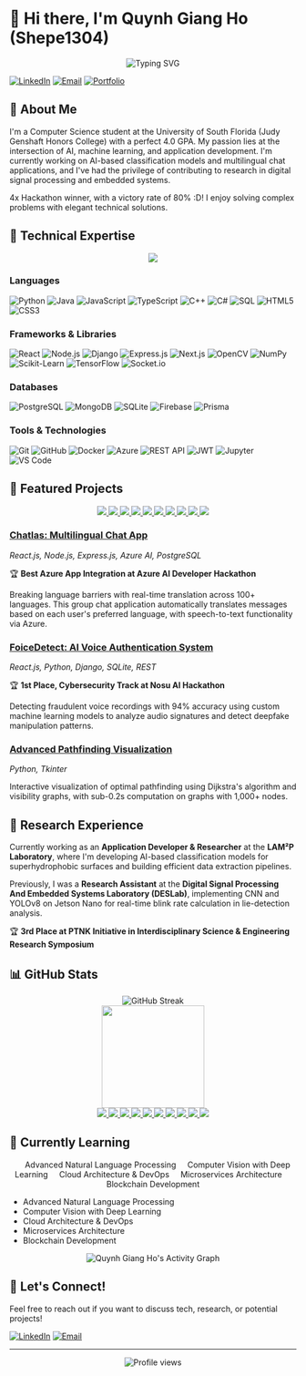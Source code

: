 # 👋 Hi there, I'm Quynh Giang Ho (Shepe1304)

<div align="center">
  <img src="https://readme-typing-svg.herokuapp.com?font=Fira+Code&weight=600&size=24&duration=3000&pause=1000&color=61DAFB&center=true&vCenter=true&random=false&width=500&lines=Computer+Science+Student;AI+%26+ML+Enthusiast;Application+Developer;Research+Assistant" alt="Typing SVG" />
</div>

[![LinkedIn](https://img.shields.io/badge/LinkedIn-0077B5?style=for-the-badge&logo=linkedin&logoColor=white)](https://www.linkedin.com/in/quynhgiangho/)
[![Email](https://img.shields.io/badge/Email-D14836?style=for-the-badge&logo=gmail&logoColor=white)](mailto:hqgiang1346@gmail.com)
[![Portfolio](https://img.shields.io/badge/Portfolio-000000?style=for-the-badge&logo=About.me&logoColor=white)](https://github.com/Shepe1304)

## 🚀 About Me

I'm a Computer Science student at the University of South Florida (Judy Genshaft Honors College) with a perfect 4.0 GPA. My passion lies at the intersection of AI, machine learning, and application development. I'm currently working on AI-based classification models and multilingual chat applications, and I've had the privilege of contributing to research in digital signal processing and embedded systems.

4x Hackathon winner, with a victory rate of 80% :D! I enjoy solving complex problems with elegant technical solutions.

## 🧠 Technical Expertise

<div align="center">
  <a href="https://skillicons.dev">
    <img src="https://skillicons.dev/icons?i=python,java,js,ts,cpp,cs,html,css,react,nodejs,django,express,nextjs,tensorflow,mongodb,postgres,firebase,git,docker,azure&perline=10" />
  </a>
</div>

### Languages
![Python](https://img.shields.io/badge/Python-FFD43B?style=for-the-badge&logo=python&logoColor=blue)
![Java](https://img.shields.io/badge/Java-ED8B00?style=for-the-badge&logo=openjdk&logoColor=white)
![JavaScript](https://img.shields.io/badge/JavaScript-323330?style=for-the-badge&logo=javascript&logoColor=F7DF1E)
![TypeScript](https://img.shields.io/badge/TypeScript-007ACC?style=for-the-badge&logo=typescript&logoColor=white)
![C++](https://img.shields.io/badge/C%2B%2B-00599C?style=for-the-badge&logo=c%2B%2B&logoColor=white)
![C#](https://img.shields.io/badge/C%23-239120?style=for-the-badge&logo=c-sharp&logoColor=white)
![SQL](https://img.shields.io/badge/SQL-4479A1?style=for-the-badge&logo=postgresql&logoColor=white)
![HTML5](https://img.shields.io/badge/HTML5-E34F26?style=for-the-badge&logo=html5&logoColor=white)
![CSS3](https://img.shields.io/badge/CSS3-1572B6?style=for-the-badge&logo=css3&logoColor=white)

### Frameworks & Libraries
![React](https://img.shields.io/badge/React-20232A?style=for-the-badge&logo=react&logoColor=61DAFB)
![Node.js](https://img.shields.io/badge/Node.js-339933?style=for-the-badge&logo=nodedotjs&logoColor=white)
![Django](https://img.shields.io/badge/Django-092E20?style=for-the-badge&logo=django&logoColor=green)
![Express.js](https://img.shields.io/badge/Express.js-000000?style=for-the-badge&logo=express&logoColor=white)
![Next.js](https://img.shields.io/badge/Next.js-000000?style=for-the-badge&logo=nextdotjs&logoColor=white)
![OpenCV](https://img.shields.io/badge/OpenCV-27338e?style=for-the-badge&logo=OpenCV&logoColor=white)
![NumPy](https://img.shields.io/badge/NumPy-013243?style=for-the-badge&logo=numpy&logoColor=white)
![Scikit-Learn](https://img.shields.io/badge/scikit_learn-F7931E?style=for-the-badge&logo=scikit-learn&logoColor=white)
![TensorFlow](https://img.shields.io/badge/TensorFlow-FF6F00?style=for-the-badge&logo=tensorflow&logoColor=white)
![Socket.io](https://img.shields.io/badge/Socket.io-010101?&style=for-the-badge&logo=Socket.io&logoColor=white)

### Databases
![PostgreSQL](https://img.shields.io/badge/PostgreSQL-316192?style=for-the-badge&logo=postgresql&logoColor=white)
![MongoDB](https://img.shields.io/badge/MongoDB-4EA94B?style=for-the-badge&logo=mongodb&logoColor=white)
![SQLite](https://img.shields.io/badge/SQLite-07405E?style=for-the-badge&logo=sqlite&logoColor=white)
![Firebase](https://img.shields.io/badge/Firebase-FFCA28?style=for-the-badge&logo=firebase&logoColor=black)
![Prisma](https://img.shields.io/badge/Prisma-3982CE?style=for-the-badge&logo=Prisma&logoColor=white)

### Tools & Technologies
![Git](https://img.shields.io/badge/Git-F05032?style=for-the-badge&logo=git&logoColor=white)
![GitHub](https://img.shields.io/badge/GitHub-100000?style=for-the-badge&logo=github&logoColor=white)
![Docker](https://img.shields.io/badge/Docker-2CA5E0?style=for-the-badge&logo=docker&logoColor=white)
![Azure](https://img.shields.io/badge/Azure-0078D4?style=for-the-badge&logo=microsoftazure&logoColor=white)
![REST API](https://img.shields.io/badge/REST_API-009688?style=for-the-badge&logo=fastapi&logoColor=white)
![JWT](https://img.shields.io/badge/JWT-000000?style=for-the-badge&logo=JSON%20web%20tokens&logoColor=white)
![Jupyter](https://img.shields.io/badge/Jupyter-F37626.svg?&style=for-the-badge&logo=Jupyter&logoColor=white)
![VS Code](https://img.shields.io/badge/VSCode-0078D4?style=for-the-badge&logo=visual%20studio%20code&logoColor=white)

## 🔭 Featured Projects

<div align="center">
  
  <!-- Your Top Projects -->
  <a href="https://github.com/Shepe1304/chatlas">
    <img src="https://github-readme-stats.vercel.app/api/pin/?username=Shepe1304&repo=chatlas&theme=tokyonight" />
  </a>
  
  <a href="https://github.com/Shepe1304/foice-detect">
    <img src="https://github-readme-stats.vercel.app/api/pin/?username=Shepe1304&repo=foice-detect&theme=tokyonight" />
  </a>

  <!-- Additional Projects -->
  <a href="https://github.com/MinhhQuangg/Azure_App_BE">
    <img src="https://github-readme-stats.vercel.app/api/pin/?username=MinhhQuangg&repo=Azure_App_BE&theme=tokyonight" />
  </a>

  <a href="https://github.com/MinhhQuangg/Azure_Hack_FE">
    <img src="https://github-readme-stats.vercel.app/api/pin/?username=MinhhQuangg&repo=Azure_Hack_FE&theme=tokyonight" />
  </a>

  <a href="https://github.com/dahomita/foicedetect">
    <img src="https://github-readme-stats.vercel.app/api/pin/?username=dahomita&repo=foicedetect&theme=tokyonight" />
  </a>

  <a href="https://github.com/Shepe1304/bookhub">
    <img src="https://github-readme-stats.vercel.app/api/pin/?username=Shepe1304&repo=bookhub&theme=tokyonight" />
  </a>

  <a href="https://github.com/Shepe1304/pathFinder_visibilityGraph_djikstra">
    <img src="https://github-readme-stats.vercel.app/api/pin/?username=Shepe1304&repo=pathFinder_visibilityGraph_djikstra&theme=tokyonight" />
  </a>

  <a href="https://github.com/Shepe1304/BookCoverExplorer">
    <img src="https://github-readme-stats.vercel.app/api/pin/?username=Shepe1304&repo=BookCoverExplorer&theme=tokyonight" />
  </a>

  <a href="https://github.com/Shepe1304/historical-figures-trivia-2">
    <img src="https://github-readme-stats.vercel.app/api/pin/?username=Shepe1304&repo=historical-figures-trivia-2&theme=tokyonight" />
  </a>

  <a href="https://github.com/Shepe1304/data-dashboard">
    <img src="https://github-readme-stats.vercel.app/api/pin/?username=Shepe1304&repo=data-dashboard&theme=tokyonight" />
  </a>

</div>


### [Chatlas: Multilingual Chat App](https://github.com/Shepe1304/chatlas)
*React.js, Node.js, Express.js, Azure AI, PostgreSQL*

🏆 **Best Azure App Integration at Azure AI Developer Hackathon**

Breaking language barriers with real-time translation across 100+ languages. This group chat application automatically translates messages based on each user's preferred language, with speech-to-text functionality via Azure.

### [FoiceDetect: AI Voice Authentication System](https://github.com/Shepe1304/foice-detect)
*React.js, Python, Django, SQLite, REST*

🏆 **1st Place, Cybersecurity Track at Nosu AI Hackathon**

Detecting fraudulent voice recordings with 94% accuracy using custom machine learning models to analyze audio signatures and detect deepfake manipulation patterns.

### [Advanced Pathfinding Visualization](https://github.com/Shepe1304/pathfinding-visualization)
*Python, Tkinter*

Interactive visualization of optimal pathfinding using Dijkstra's algorithm and visibility graphs, with sub-0.2s computation on graphs with 1,000+ nodes.

## 🔬 Research Experience

Currently working as an **Application Developer & Researcher** at the **LAM²P Laboratory**, where I'm developing AI-based classification models for superhydrophobic surfaces and building efficient data extraction pipelines.

Previously, I was a **Research Assistant** at the **Digital Signal Processing And Embedded Systems Laboratory (DESLab)**, implementing CNN and YOLOv8 on Jetson Nano for real-time blink rate calculation in lie-detection analysis.

🏆 **3rd Place at PTNK Initiative in Interdisciplinary Science & Engineering Research Symposium**

## 📊 GitHub Stats

<div align="center">
  <img src="https://github-readme-streak-stats.herokuapp.com/?user=Shepe1304&theme=tokyonight" alt="GitHub Streak" />
</div>

<div align="center">
  <a href="https://github.com/Shepe1304">
    <img height="180em" src="https://github-profile-trophy.vercel.app/?username=Shepe1304&theme=tokyonight&row=1&column=6" />
  </a>
</div>

<div align="center">
  
  <!-- Your Top Projects -->
  <a href="https://github.com/Shepe1304/chatlas">
    <img src="https://github-readme-stats.vercel.app/api/pin/?username=Shepe1304&repo=chatlas&theme=tokyonight" />
  </a>
  
  <a href="https://github.com/Shepe1304/foice-detect">
    <img src="https://github-readme-stats.vercel.app/api/pin/?username=Shepe1304&repo=foice-detect&theme=tokyonight" />
  </a>

  <!-- Additional Projects -->
  <a href="https://github.com/MinhhQuangg/Azure_App_BE">
    <img src="https://github-readme-stats.vercel.app/api/pin/?username=MinhhQuangg&repo=Azure_App_BE&theme=tokyonight" />
  </a>

  <a href="https://github.com/MinhhQuangg/Azure_Hack_FE">
    <img src="https://github-readme-stats.vercel.app/api/pin/?username=MinhhQuangg&repo=Azure_Hack_FE&theme=tokyonight" />
  </a>

  <a href="https://github.com/dahomita/foicedetect">
    <img src="https://github-readme-stats.vercel.app/api/pin/?username=dahomita&repo=foicedetect&theme=tokyonight" />
  </a>

  <a href="https://github.com/Shepe1304/bookhub">
    <img src="https://github-readme-stats.vercel.app/api/pin/?username=Shepe1304&repo=bookhub&theme=tokyonight" />
  </a>

  <a href="https://github.com/Shepe1304/pathFinder_visibilityGraph_djikstra">
    <img src="https://github-readme-stats.vercel.app/api/pin/?username=Shepe1304&repo=pathFinder_visibilityGraph_djikstra&theme=tokyonight" />
  </a>

  <a href="https://github.com/Shepe1304/BookCoverExplorer">
    <img src="https://github-readme-stats.vercel.app/api/pin/?username=Shepe1304&repo=BookCoverExplorer&theme=tokyonight" />
  </a>

  <a href="https://github.com/Shepe1304/historical-figures-trivia-2">
    <img src="https://github-readme-stats.vercel.app/api/pin/?username=Shepe1304&repo=historical-figures-trivia-2&theme=tokyonight" />
  </a>

  <a href="https://github.com/Shepe1304/data-dashboard">
    <img src="https://github-readme-stats.vercel.app/api/pin/?username=Shepe1304&repo=data-dashboard&theme=tokyonight" />
  </a>

</div>



## 🌱 Currently Learning

<div align="center">
  <img src="https://via.placeholder.com/15/4285F4/000000?text=+" width="12" height="12" /> Advanced Natural Language Processing
  <img src="https://via.placeholder.com/15/EA4335/000000?text=+" width="12" height="12" /> Computer Vision with Deep Learning
  <img src="https://via.placeholder.com/15/FBBC05/000000?text=+" width="12" height="12" /> Cloud Architecture & DevOps
  <img src="https://via.placeholder.com/15/34A853/000000?text=+" width="12" height="12" /> Microservices Architecture
  <img src="https://via.placeholder.com/15/7B36D7/000000?text=+" width="12" height="12" /> Blockchain Development
</div>


- Advanced Natural Language Processing
- Computer Vision with Deep Learning
- Cloud Architecture & DevOps
- Microservices Architecture
- Blockchain Development

<div align="center">
  <img alt="Quynh Giang Ho's Activity Graph" src="https://github-readme-activity-graph.vercel.app/graph?username=Shepe1304&theme=tokyo-night" />
</div>

## 💬 Let's Connect!

Feel free to reach out if you want to discuss tech, research, or potential projects!

[![LinkedIn](https://img.shields.io/badge/LinkedIn-0077B5?style=for-the-badge&logo=linkedin&logoColor=white)](https://www.linkedin.com/in/quynhgiangho/)
[![Email](https://img.shields.io/badge/Email-D14836?style=for-the-badge&logo=gmail&logoColor=white)](mailto:hqgiang1346@gmail.com)

---

<div align="center">
  <img src="https://komarev.com/ghpvc/?username=Shepe1304&color=blueviolet&style=flat-square" alt="Profile views"/>
</div>
